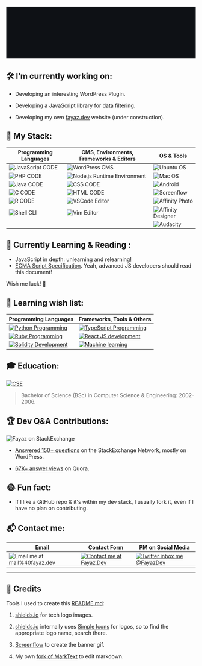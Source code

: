 ![Hello! I'm Fayaz. Wev Developer since 2006](media/hello-dev.gif?raw=true "Hello! I'm Fayaz. Wev Developer since 2006")

<!--
**fayazmiraz/fayazmiraz** is a ✨ _special_ ✨ repository because its `README.md` (this file) appears on your GitHub profile.

Here are some ideas to get you started:

- 🔭 I’m currently working on ...
- 🌱 I’m currently learning ...
- 👯 I’m looking to collaborate on ...
- 🤔 I’m looking for help with ...
- 💬 Ask me about ...
- 📫 How to reach me: ...
- 😄 Pronouns: ...
- ⚡ Fun fact: ...
-->

## :hammer_and_wrench: I’m currently working on:

- Developing an interesting WordPress Plugin.

- Developing a JavaScript library for data filtering.

- Developing my own [fayaz.dev](https://fayaz.dev) website (under construction).

## :tophat: My Stack:

| Programming Languages | CMS, Environments, Frameworks & Editors | OS & Tools |
| --------------------- | --------------------------------------- | ---------- |
| ![JavaScript CODE](https://img.shields.io/badge/JavaScript-CODE-f7df1f?style=for-the-badge&logo=javascript "JavaScript CODE") | ![WordPress CMS](https://img.shields.io/badge/WordPress-CMS-blue?style=for-the-badge&logo=wordpress "WordPress CMS") | ![Ubuntu OS](https://img.shields.io/badge/Ubuntu-OS-e95420?style=for-the-badge&logo=ubuntu "Ubuntu OS") |
| ![PHP CODE](https://img.shields.io/badge/PHP-CODE-777bb4?style=for-the-badge&logo=php "PHP CODE") | ![Node.js Runtime Environment](https://img.shields.io/badge/Node.js-ENV-3b883b?style=for-the-badge&logo=node.js "Node.js Runtime Environment") | ![Mac OS](https://img.shields.io/badge/Mac-OS-blue?style=for-the-badge&logo=apple "Mac OS") |
| ![Java CODE](https://img.shields.io/badge/Java-CODE-blue?style=for-the-badge&logo=java "Java CODE") | ![CSS CODE](https://img.shields.io/badge/CSS-CODE-blue?style=for-the-badge&logo=css3 "CSS CODE") | ![Android](https://img.shields.io/badge/Android-OS-3b883b?style=for-the-badge&logo=android "Android OS")  |
| ![C CODE](https://img.shields.io/badge/%2FC++-CODE-3b883b?style=for-the-badge&logo=c "C/C++ CODE")  | ![HTML CODE](https://img.shields.io/badge/HTML-CODE-e34f27?style=for-the-badge&logo=html5 "HTML CODE") | ![Screenflow](https://img.shields.io/badge/Screenflow-Tool-blue?style=for-the-badge&logo=Airplayvideo "Screenflow") |
| ![R CODE](https://img.shields.io/badge/R-CODE-blue?style=for-the-badge&logo=r "R CODE") | ![VSCode Editor](https://img.shields.io/badge/VS%E2%80%A2Code-Editor-blue?style=for-the-badge&logo=visualstudiocode "VSCode Editor") | ![Affinity Photo](https://img.shields.io/badge/Affinity%20Photo-Tool-7e4dd2?style=for-the-badge&logo=Affinityphoto "Affinity Photo") |
| ![Shell CLI](https://img.shields.io/badge/%F0%9F%96%A5%20Shell-Script-3b883b?style=for-the-badge "Shell Scripting") | ![Vim Editor](https://img.shields.io/badge/Vim-Editor-3b883b?style=for-the-badge&logo=vim "Vim Editor") | ![Affinity Designer](https://img.shields.io/badge/Affinity%20Designer-Tool-blue?style=for-the-badge&logo=AffinityDesigner "Affinity Designer") |
|  |  | ![Audacity](https://img.shields.io/badge/Audacity-Tool-0024da?style=for-the-badge&logo=Audacity "Audacity") |

## :crossed_fingers: Currently Learning & Reading :

- JavaScript in depth: unlearning and relearning!
- [ECMA Script Specification](https://tc39.es/ecma262/multipage/). Yeah, advanced JS developers should read this document!
 
Wish me luck! 🚀

## :pray: Learning wish list:

| Programming Languages | Frameworks, Tools & Others |
| --------------------- | -------------------------- |
| <a href="https://www.python.org/">![Python Programming](https://img.shields.io/badge/Python-code-3776ab?style=for-the-badge&logo=python "Python Programming")</a> | <a href="https://www.typescriptlang.org/">![TypeScript Programming](https://img.shields.io/badge/TypeScript-code-blue?style=for-the-badge&logo=typescript "TypeScript Programming")</a>  |
| <a href="https://www.ruby-lang.org/">![Ruby Programming](https://img.shields.io/badge/Ruby-code-870f17?style=for-the-badge&logo=ruby "Ruby Programming")</a> | <a href="https://reactjs.org/">![React JS development](https://img.shields.io/badge/React-JS-5eb9d1?style=for-the-badge&logo=react "React JS development")</a>  |
| <a href="https://soliditylang.org/">![Solidity Development](https://img.shields.io/badge/Solidity-code-191919?style=for-the-badge&logo=solidity "Solidity Development")</a> | <a href="https://en.wikipedia.org/wiki/Machine_learning">![Machine learning](https://img.shields.io/badge/%F0%9F%92%A1-ML-f89a03?style=for-the-badge&logo=AdobeIllustrator "Machine learning")</a> |

## :mortar_board: Education:

<a href="https://en.wikipedia.org/wiki/Computer_science_and_engineering">![CSE](https://img.shields.io/badge/CSE-BSc-blue?style=for-the-badge&logo=AirPlayVideo "CSE")</a>

> Bachelor of Science (BSc) in Computer Science & Engineering: 2002-2006.

## :trophy: Dev Q&A Contributions:

![Fayaz on StackExchange](https://stackexchange.com/users/flair/456021.png "Fayaz on StackExchange")

- [Answered 150+ questions](https://stackexchange.com/users/456021/fayaz) on the StackExchange Network, mostly on WordPress.

- [67K+ answer views](https://www.quora.com/profile/Fayaz-Ahmed-10/) on Quora.

## :joy: Fun fact:

- If I like a GitHub repo & it's within my dev stack, I usually fork it, even if I have no plan on contributing.


## :mailbox_with_mail: Contact me:

| Email | Contact Form | PM on Social Media |
| ----- | ------------ | ------------------ |
| ![Email me at mail%40fayaz.dev](https://img.shields.io/badge/email-mail%40fayaz.dev-ea4335?style=for-the-badge&logo=gmail "Email me") | <a href="https://www.fayaz.dev/contact">![Contact me at Fayaz.Dev](https://img.shields.io/badge/https:%2F%2F-Fayaz.Dev-blue?style=for-the-badge&logo=FirefoxBrowser "Contact me at Fayaz.Dev")</a> | <a href="https://twitter.com/FayazDev">![Twitter inbox me @FayazDev](https://img.shields.io/badge/Twitter-@FayazDev-blue?style=for-the-badge&logo=twitter "Twitter inbox me @FayazDev")</a> |

<!--<a href="https://twitter.com/FayazDev"><img width="20" src="media/twitter.svg"/> @FayazDev</a>-->

---

## :clap: Credits

Tools I used to create this [README.md](https://github.com/fayazmiraz/fayazmiraz/blob/main/README.md?plain=1):

1. [shields.io](https://shields.io/) for tech logo images.

2. [shields.io](https://shields.io/) internally uses [Simple Icons](https://simpleicons.org/) for logos, so to find the appropriate logo name, search there.

3. [Screenflow](https://www.telestream.net/screenflow/overview.htm) to create the banner gif.

4. My own [fork of MarkText](https://github.com/fayazmiraz/marktext/) to edit markdown.

<!--[Super Tiny Icons](https://github.com/edent/SuperTinyIcons) for Twitter icon.-->
